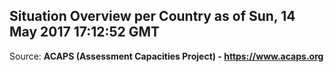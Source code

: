## Situation Overview per Country as of Sun, 14 May 2017 17:12:52 GMT

Source: **ACAPS (Assessment Capacities Project) - https://www.acaps.org**